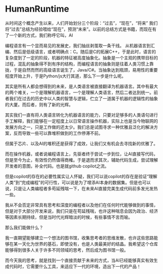 # HumanRuntime

从时间这个概念产生以来，人们开始划分三个阶段：“过去”，“现在”，“将来”
我们将“过去”总结为经验喂给“现在”，预测“未来”。以前的总结方式是书籍，而现在有了一个新的方式，我们称呼它叫，AI

编程语言有一个显而易见的发展史，我们抽丝剥茧取一条干线。
从机器语言到汇编、然后是低级语言，或者明确点：C。随后是C的拓展C++，于是此时，语言的复杂度到了一定的阶段，机器的特征被高度抽象化。抽象是一个主观的携带目标的过程，混乱的抽象得不到有序的结构，而编程语言的抽象则是往着人类习惯上靠拢，于是自然而然的高级语言诞生了，Java/C#。当抽象达到瓶颈，易用性的重要程度开始上升，于是Python/js大行其道，那么下一步是什么呢。

其实是所有人都会想得到的未来，是人类语言被直接翻译为机器语言。其中有最大的两个难关，一个是理解机器语言，一个是理解人类语言，然后二者达到统一。前者我们在过去的历史中以人类的智慧与逻辑，伫立了一道属于机器的逻辑性的抽象的大厦。而后者，则有了新的光辉。

其实我们一直有将人类语言转化为机器语言的能力，只要对足够多的人类语句进行手工解释，我们能够在一定程度上以日常语言操作机器，实际上也是当今物联网的发展方向之一，只是工作做的还太少。我们总是试图寻求一种优雅且泛化的解决方案，反而导致一些可以靠堆积做到的工作停滞不前。

但属于芯片、以及AI的堆积还是获得了成效，让我们又有机会去寻找新的优雅了。

而在操作机器，或者说编程语言上，先驱者终于尝试一步到位，让AI直接写代码，但是至今为止，有效性仍然值得商榷。于是退而求其次，辅助代码生成，尝试理解开发者的意图，补全代码。也是就github copilot之流。

但是copilot的存在的必要性属实让人怀疑，我们可以说copilot的存在是验证“理解人类”到“完成编程”的可行性，可以说是为了增添AI本身的数据集。但是也可以说，只是让人类编程者多苟延残喘一下，在未来AI直接完美生成代码前多发光发热一些。

我从不会否定非常具有思考和深度的编程者以及他们在任何时代能够做到的事情，但是对于大部分开发来说，我们只是在苟延残喘，也许这种喘息会因为政治、经济等因素长期持续，但是当时代光辉暗淡的时候，有些事情不言而喻。

那么我们能做什么？

我一直期望能够建立一个想法的图书馆，收集思考者的思维发散，也许这些思路能够在某一天化为世界的基石，即使没有，也是人类最美好的结晶。我希望这个仓库能够得到很多人关于许多不同领域的思考，然后成为图书馆一般。

而今天我的思考，就是找到一个直接贡献于未来的方式，当AI已经能够真实有效生成代码时，它需要什么工具，来适应下一代的环境，造出下一代的产品！